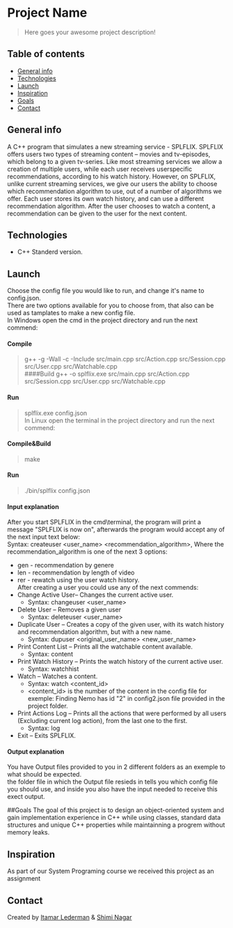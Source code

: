 # Project Name
> Here goes your awesome project description!

## Table of contents
* [General info](#general-info)
* [Technologies](#technologies)
* [Launch](#launch)
* [Inspiration](#inspiration)
* [Goals](#Goals)
* [Contact](#contact)

## General info
A C++ program that simulates a new streaming service -
SPLFLIX. SPLFLIX offers users two types of streaming content – movies and tv-episodes,
which belong to a given tv-series. Like most
streaming services we allow a creation of
multiple users, while each user receives userspecific recommendations, according to his
watch history.
However, on SPLFLIX, unlike current
streaming services, we give our users the
ability to choose which recommendation
algorithm to use, out of a number of algorithms
we offer. Each user stores its own watch history, and can use a different recommendation
algorithm. After the user chooses to watch a content, a recommendation can be given to the
user for the next content.

## Technologies
* C++ Standerd version.


## Launch
Choose the config file you would like to run, and change it's name to config.json.</br> 
There are two options available for you to choose from, that also can be used as tamplates to make a new config file.</br>
In Windows open the cmd in the project directory and run the next commend:</br>
#### Compile
> g++ -g -Wall -c -Include src/main.cpp src/Action.cpp src/Session.cpp src/User.cpp src/Watchable.cpp </br>
####Build
> g++ -o splflix.exe src/main.cpp src/Action.cpp src/Session.cpp src/User.cpp src/Watchable.cpp
#### Run
>  splflix.exe config.json </br>
In Linux open the terminal in the project directory and run the next commend:</br>
#### Compile&Build
> make </br>
#### Run
> ./bin/splflix config.json 

#### Input explanation
After you start SPLFLIX in the cmd\terminal, the program will print a message "SPLFLIX is now on", afterwards the program would accept any of the next input text below:</br>
Syntax: createuser <user_name> <recommendation_algorithm>, Where the recommendation_algorithm is one of the next 3 options:</br>
* gen - recommendation by genere
* len - recommendation by length of video
* rer - rewatch using the user watch history.</br>
After creating a user you could use any of the next commends:</br>
* Change Active User– Changes the current active user.
	* Syntax: changeuser <user_name>
* Delete User – Removes a given user
	* Syntax: deleteuser <user_name>
* Duplicate User – Creates a copy of the given user, with its watch history and recommendation algorithm, but with a new name.
	* Syntax: dupuser <original_user_name> <new_user_name>
* Print Content List – Prints all the watchable content available. 
	* Syntax: content
* Print Watch History – Prints the watch history of the current active user.
	* Syntax: watchhist
* Watch – Watches a content.
	* Syntax: watch <content_id>
	* <content_id> is the number of the content in the config file for exemple: Finding Nemo has id "2" in config2.json file provided in the project folder.
* Print Actions Log – Prints all the actions that were performed by all users (Excluding current log action), from the last one to the first.
	* Syntax: log
* Exit – Exits SPLFLIX.
#### Output explanation
You have Output files provided to you in 2 different folders as an exemple to what should be expected.</br>
the folder file in which the Output file resieds in tells you which config file you should use, and inside you also have the input needed to receive this exect output.
	



##Goals
The goal of this project is to design an object-oriented system and gain
implementation experience in C++ while using classes, standard data structures and unique
C++ properties while maintainning a progrem without memory leaks.  

## Inspiration
As part of our System Programing course we received this project as an assignment

## Contact
Created by [Itamar Lederman](https://github.com/Itamarled/) & [Shimi Nagar](https://github.com/Shimonna394)
